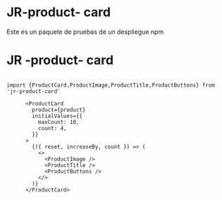 # JR-product- card

Este es un paquete de pruebas de un despliegue npm

# JR -product- card

```

import {ProductCard,ProductImage,ProductTitle,ProductButtons} from 'jr-product-card'
```

```
      <ProductCard
        product={product}
        initialValues={{
          maxCount: 10,
          count: 4,
        }}
      >
        {({ reset, increaseBy, count }) => (
          <>
            <ProductImage />
            <ProductTitle />
            <ProductButtons />
          </>
        )}
      </ProductCard>






```
